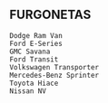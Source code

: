 ## FURGONETAS 

    Dodge Ram Van
    Ford E-Series
    GMC Savana
    Ford Transit
    Volkswagen Transporter
    Mercedes-Benz Sprinter
    Toyota Hiace
    Nissan NV
